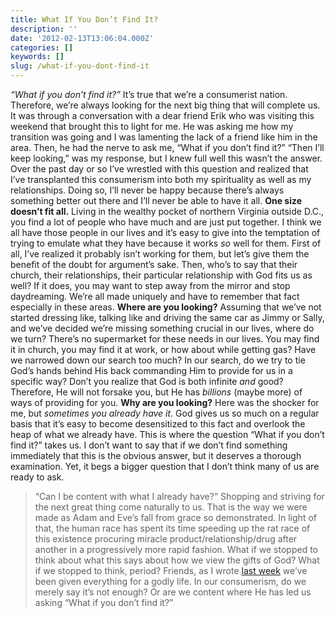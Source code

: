 ```yaml
---
title: What If You Don’t Find It?
description: ''
date: '2012-02-13T13:06:04.000Z'
categories: []
keywords: []
slug: /what-if-you-dont-find-it
---
```

_“What if you don’t find it?”_ It’s true that we’re a consumerist nation. Therefore, we’re always looking for the next big thing that will complete us. It was through a conversation with a dear friend Erik who was visiting this weekend that brought this to light for me. He was asking me how my transition was going and I was lamenting the lack of a friend like him in the area. Then, he had the nerve to ask me, “What if you don’t find it?” “Then I’ll keep looking,” was my response, but I knew full well this wasn’t the answer. Over the past day or so I’ve wrestled with this question and realized that I’ve transplanted this consumerism into both my spirituality as well as my relationships. Doing so, I’ll never be happy because there’s always something better out there and I’ll never be able to have it all.
**One size doesn’t fit all.** Living in the wealthy pocket of northern Virginia outside D.C., you find a lot of people who have much and are just put together. I think we all have those people in our lives and it’s easy to give into the temptation of trying to emulate what they have because it works _so_ well for them. First of all, I’ve realized it probably isn’t working for them, but let’s give them the benefit of the doubt for argument’s sake. Then, who’s to say that their church, their relationships, their particular relationship with God fits us as well? If it does, you may want to step away from the mirror and stop daydreaming. We’re all made uniquely and have to remember that fact especially in these areas.
**Where are you looking?** Assuming that we’ve not started dressing like, talking like and driving the same car as Jimmy or Sally, and we’ve decided we’re missing something crucial in our lives, where do we turn? There’s no supermarket for these needs in our lives. You may find it in church, you may find it at work, or how about while getting gas? Have we narrowed down our search too much? In our search, do we try to tie God’s hands behind His back commanding Him to provide for us in a specific way? Don’t you realize that God is both infinite _and_ good? Therefore, He will not forsake you, but He has _billions_ (maybe more) of ways of providing for you.
**Why are you looking?** Here was the shocker for me, but _sometimes you already have it_. God gives us so much on a regular basis that it’s easy to become desensitized to this fact and overlook the heap of what we already have. This is where the question “What if you don’t find it?” takes us. I don’t want to say that if we don’t find something immediately that this is the obvious answer, but it deserves a thorough examination. Yet, it begs a bigger question that I don’t think many of us are ready to ask.
> “Can I be content with what I already have?”
Shopping and striving for the next great thing come naturally to us. That is the way we were made as Adam and Eve’s fall from grace so demonstrated. In light of that, the human race has spent its time speeding up the rat race of this existence procuring miracle product/relationship/drug after another in a progressively more rapid fashion. What if we stopped to think about what this says about how we view the gifts of God? What if we stopped to think, period? Friends, as I wrote [last week](http://104.193.143.57/~waywar13/ce/2012/02/06/weve-been-given-everything/ "We’ve Been Given Everything") we’ve been given everything for a godly life. In our consumerism, do we merely say it’s not enough? Or are we content where He has led us asking “What if you don’t find it?”
